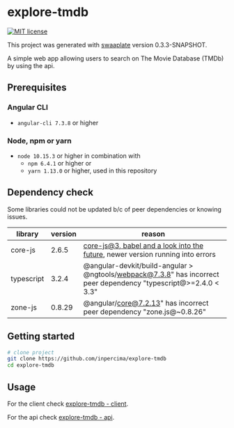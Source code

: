 # explore-tmdb

[![MIT license](https://img.shields.io/badge/license-MIT-blue.svg)](./LICENSE.md)

This project was generated with [swaaplate](https://github.com/inpercima/swaaplate) version 0.3.3-SNAPSHOT.

A simple web app allowing users to search on The Movie Database (TMDb) by using the api.

## Prerequisites

### Angular CLI

* `angular-cli 7.3.8` or higher

### Node, npm or yarn

* `node 10.15.3` or higher in combination with
  * `npm 6.4.1` or higher or
  * `yarn 1.13.0` or higher, used in this repository

## Dependency check

Some libraries could not be updated b/c of peer dependencies or knowing issues.

| library    | version | reason |
| ---------- | ------- | ------ |
| core-js    | 2.6.5   | [core-js@3, babel and a look into the future](https://github.com/zloirock/core-js/blob/master/docs/2019-03-19-core-js-3-babel-and-a-look-into-the-future.md), newer version running into errors |
| typescript | 3.2.4   | @angular-devkit/build-angular > @ngtools/webpack@7.3.8" has incorrect peer dependency "typescript@>=2.4.0 < 3.3" |
| zone-js    | 0.8.29  | @angular/core@7.2.13" has incorrect peer dependency "zone.js@~0.8.26" |

## Getting started

```bash
# clone project
git clone https://github.com/inpercima/explore-tmdb
cd explore-tmdb
```

## Usage

For the client check [explore-tmdb - client](https://github.com/inpercima/explore-tmdb/tree/master/client).

For the api check [explore-tmdb - api](https://github.com/inpercima/explore-tmdb/tree/master/api).

